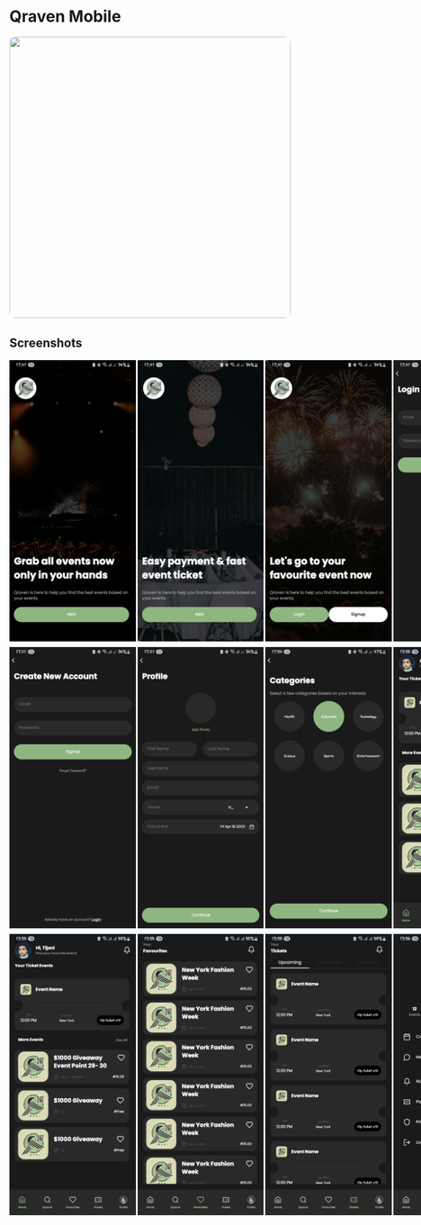 # Qraven Mobile

<img src="./assets/qraven-logo.png" height="500px" width="500px" style="border-radius: 10px;"/>

## Screenshots

<div style="display: flex; gap: 3px; justify-content: space-between;">
<img src="./assets/images/screenshots/screenq1.jpg" height="500px" />
<img src="./assets/images/screenshots/screenq2.jpg" height="500px" />
<img src="./assets/images/screenshots/screenq3.jpg" height="500px" />
<img src="./assets/images/screenshots/screenq4.jpg" height="500px" />
</div>
<div style="display: flex; gap: 3px; justify-content: space-between; margin-top: 10px;">
<img src="./assets/images/screenshots/screenq5.jpg" height="500px" />
<img src="./assets/images/screenshots/screenq6.jpg" height="500px" />
<img src="./assets/images/screenshots/screenq7.jpg" height="500px" />
<img src="./assets/images/screenshots/screenq8.jpg" height="500px" />
</div>
<div style="display: flex; gap: 3px; justify-content: space-between; margin-top: 10px;">
<img src="./assets/images/screenshots/screenq9.jpg" height="500px" />
<img src="./assets/images/screenshots/screenq10.jpg" height="500px" />
<img src="./assets/images/screenshots/screenq11.jpg" height="500px" />
<img src="./assets/images/screenshots/screenq12.jpg" height="500px" />
</div>
